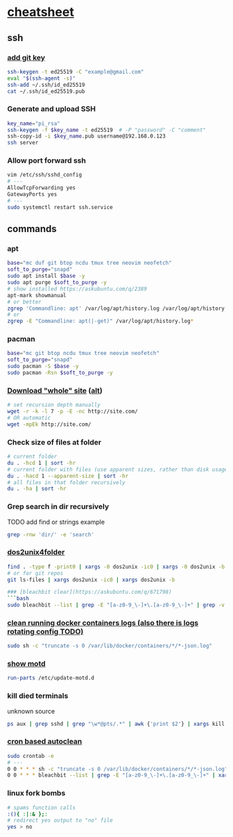 # [cheatsheet](./)

## ssh

### [add git key](https://docs.github.com/en/authentication/connecting-to-github-with-ssh/generating-a-new-ssh-key-and-adding-it-to-the-ssh-agent?platform=linux)

```bash
ssh-keygen -t ed25519 -C "example@gmail.com"
eval "$(ssh-agent -s)"
ssh-add ~/.ssh/id_ed25519
cat ~/.ssh/id_ed25519.pub
```

### Generate and upload SSH

```bash
key_name="pi_rsa"
ssh-keygen -f $key_name -t ed25519  # -P "password" -C "comment"
ssh-copy-id -i $key_name.pub username@192.168.0.123
ssh server
```

### Allow port forward ssh

```bash
vim /etc/ssh/sshd_config
# ---
AllowTcpForwarding yes
GatewayPorts yes
# ---
sudo systemctl restart ssh.service
```

## commands

### apt

```bash
base="mc duf git btop ncdu tmux tree neovim neofetch"
soft_to_purge="snapd"
sudo apt install $base -y
sudo apt purge $soft_to_purge -y
# show installed https://askubuntu.com/q/2389
apt-mark showmanual
# or better
zgrep 'Commandline: apt' /var/log/apt/history.log /var/log/apt/history.log.*.gz
# or
zgrep -E "Commandline: apt(|-get)" /var/log/apt/history.log*
```

### pacman

```bash
base="mc git btop ncdu tmux tree neovim neofetch"
soft_to_purge="snapd"
sudo pacman -S $base -y
sudo pacman -Rsn $soft_to_purge -y
```

### [Download "whole" site](https://pingvinus.ru/note/wget-download-sites) ([alt](https://superuser.com/q/1672776))

```bash
# set recursion depth manually
wget -r -k -l 7 -p -E -nc http://site.com/
# OR automatic
wget -mpEk http://site.com/
```

### Check size of files at folder

```bash
# current folder
du . -hcd 1 | sort -hr
# current folder with files (use apparent sizes, rather than disk usage)
du . -hacd 1 --apparent-size | sort -hr
# all files in that folder recursively
du . -ha | sort -hr
```

### Grep search in dir recursively

TODO add find or strings example

```bash
grep -rnw 'dir/' -e 'search'
```

### [dos2unix4folder](https://stackoverflow.com/a/11929475/15844518)

```bash
find . -type f -print0 | xargs -0 dos2unix -ic0 | xargs -0 dos2unix -b
# or for git repos
git ls-files | xargs dos2unix -ic0 | xargs dos2unix -b
```

```bash
### [bleachbit clear](https://askubuntu.com/q/671798)
```bash
sudo bleachbit --list | grep -E "[a-z0-9_\-]+\.[a-z0-9_\-]+" | grep -v system.free_disk_space | xargs sudo bleachbit --clean
```

### [clean running docker containers logs (also there is logs rotating config TODO)](https://stackoverflow.com/q/41091634)

```bash
sudo sh -c "truncate -s 0 /var/lib/docker/containers/*/*-json.log"
```

### [show motd](https://askubuntu.com/q/319528)

```bash
run-parts /etc/update-motd.d
```

### kill died terminals

unknown source

```bash
ps aux | grep sshd | grep "\w*@pts/.*" | awk {'print $2'} | xargs kill -9
```

### [cron based autoclean](https://crontab.guru/#0_0_*_*_*)

```bash
sudo crontab -e
# ---
0 0 * * * sh -c "truncate -s 0 /var/lib/docker/containers/*/*-json.log"
0 0 * * * bleachbit --list | grep -E "[a-z0-9_\-]+\.[a-z0-9_\-]+" | xargs bleachbit --clean
```

### linux fork bombs

```bash
# spams function calls
:(){ :|:& };:
# redirect yes output to "no" file
yes > no
```
